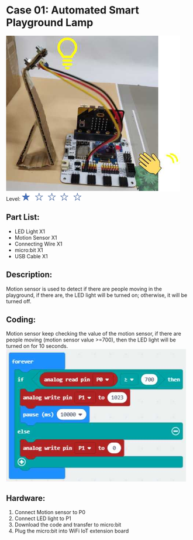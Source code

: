 # Case 01: Automated Smart Playground Lamp

![pic](images/Case1_01.jpg)
Level: ![level](images/level1.png)
## Part List: 
* LED Light X1
* Motion Sensor X1
* Connecting Wire X1
* micro:bit X1
* USB Cable X1

## Description: 
Motion sensor is used to detect if there are people moving in the playground, if there are, the LED light will be turned on; otherwise, it will be turned off.
&nbsp;

## Coding:
Motion sensor keep checking the value of the motion sensor, if there are people moving (motion sensor value >=700), then the LED light will be turned on for 10 seconds.
![pic](images/Case1_02.jpg)


## Hardware:
1. Connect Motion sensor to P0
2. Connect LED light to P1
3. Download the code and transfer to micro:bit
4. Plug the micro:bit into WiFi IoT extension board